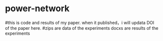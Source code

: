 # power-network
#this is code and results of my paper. when it published，i will updata DOI of the paper here.
#zips are data of the experiments
docxs are results of the experiments
